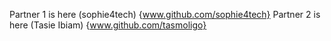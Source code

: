 Partner 1 is here (sophie4tech) {www.github.com/sophie4tech}
Partner 2 is here (Tasie Ibiam) {www.github.com/tasmoligo}

